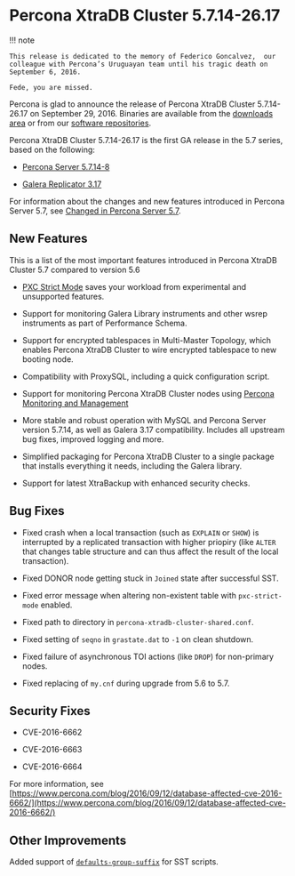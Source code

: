 # Percona XtraDB Cluster 5.7.14-26.17

!!! note

    This release is dedicated to the memory of Federico Goncalvez,  our colleague with Percona’s Uruguayan team until his tragic death on September 6, 2016.

    Fede, you are missed.

Percona is glad to announce the release of
Percona XtraDB Cluster 5.7.14-26.17 on September 29, 2016.
Binaries are available from the
[downloads area](https://www.percona.com/downloads/Percona-XtraDB-Cluster-57/LATEST)
or from our [software repositories](../install/index.md#install).

Percona XtraDB Cluster 5.7.14-26.17 is the first GA release in the 5.7 series,
based on the following:

* [Percona Server 5.7.14-8](https://www.percona.com/doc/percona-server/5.7/release-notes/Percona-Server-5.7.14-8.html)

* [Galera Replicator 3.17](https://github.com/percona/galera/tree/rel-3.17)

For information about the changes
and new features introduced in Percona Server 5.7,
see [Changed in Percona Server 5.7](https://www.percona.com/doc/percona-server/5.7/changed_in_57.html).

## New Features

This is a list of the most important features introduced in Percona XtraDB Cluster 5.7 compared to version 5.6

* [PXC Strict Mode](../features/pxc-strict-mode.md#pxc-strict-mode) saves your workload from experimental and unsupported features.

* Support for monitoring Galera Library instruments
and other wsrep instruments as part of Performance Schema.

* Support for encrypted tablespaces in Multi-Master Topology,
which enables Percona XtraDB Cluster to wire encrypted tablespace to new booting node.

* Compatibility with ProxySQL, including a quick configuration script.

* Support for monitoring Percona XtraDB Cluster nodes using
[Percona Monitoring and Management](https://www.percona.com/software/database-tools/percona-monitoring-and-management)

* More stable and robust operation with MySQL and Percona Server version 5.7.14,
as well as Galera 3.17 compatibility. Includes all upstream bug fixes, improved logging and more.

* Simplified packaging for Percona XtraDB Cluster to a single package
that installs everything it needs, including the Galera library.

* Support for latest XtraBackup with enhanced security checks.

## Bug Fixes

* Fixed crash when a local transaction (such as `EXPLAIN` or `SHOW`)
is interrupted by a replicated transaction with higher priopiry
(like `ALTER` that changes table structure and can thus affect the result of the local transaction).

* Fixed DONOR node getting stuck in `Joined` state after successful SST.

* Fixed error message when altering non-existent table with `pxc-strict-mode` enabled.

* Fixed path to directory in `percona-xtradb-cluster-shared.conf`.

* Fixed setting of `seqno` in `grastate.dat` to `-1` on clean shutdown.

* Fixed failure of asynchronous TOI actions (like `DROP`) for non-primary nodes.

* Fixed replacing of `my.cnf` during upgrade from 5.6 to 5.7.

## Security Fixes

* CVE-2016-6662

* CVE-2016-6663

* CVE-2016-6664

For more information, see [https://www.percona.com/blog/2016/09/12/database-affected-cve-2016-6662/](https://www.percona.com/blog/2016/09/12/database-affected-cve-2016-6662/)

## Other Improvements

Added support of [`defaults-group-suffix`](https://dev.mysql.com/doc/refman/5.7/en/option-file-options.html#option_general_defaults-group-suffix) for SST scripts.
